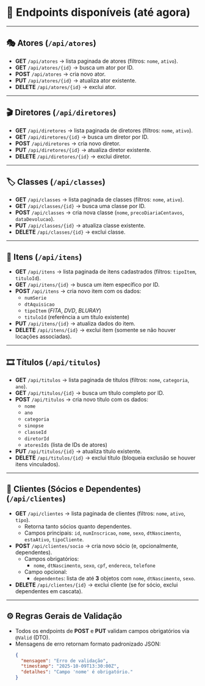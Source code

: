 # 📌 Endpoints disponíveis (até agora)

---

## 🎭 Atores (`/api/atores`)

- **GET** `/api/atores` → lista paginada de atores (filtros: `nome`, `ativo`).
- **GET** `/api/atores/{id}` → busca um ator por ID.
- **POST** `/api/atores` → cria novo ator.
- **PUT** `/api/atores/{id}` → atualiza ator existente.
- **DELETE** `/api/atores/{id}` → exclui ator.

---

## 🎬 Diretores (`/api/diretores`)

- **GET** `/api/diretores` → lista paginada de diretores (filtros: `nome`, `ativo`).
- **GET** `/api/diretores/{id}` → busca um diretor por ID.
- **POST** `/api/diretores` → cria novo diretor.
- **PUT** `/api/diretores/{id}` → atualiza diretor existente.
- **DELETE** `/api/diretores/{id}` → exclui diretor.

---

## 🏷️ Classes (`/api/classes`)

- **GET** `/api/classes` → lista paginada de classes (filtros: `nome`, `ativo`).
- **GET** `/api/classes/{id}` → busca uma classe por ID.
- **POST** `/api/classes` → cria nova classe (`nome`, `precoDiariaCentavos`, `dataDevolucao`).
- **PUT** `/api/classes/{id}` → atualiza classe existente.
- **DELETE** `/api/classes/{id}` → exclui classe.

---

## 💽 Itens (`/api/itens`)

- **GET** `/api/itens` → lista paginada de itens cadastrados (filtros: `tipoItem`, `tituloId`).
- **GET** `/api/itens/{id}` → busca um item específico por ID.
- **POST** `/api/itens` → cria novo item com os dados:
  - `numSerie`
  - `dtAquisicao`
  - `tipoItem` (*FITA*, *DVD*, *BLURAY*)
  - `tituloId` (referência a um título existente)
- **PUT** `/api/itens/{id}` → atualiza dados do item.
- **DELETE** `/api/itens/{id}` → exclui item (somente se não houver locações associadas).

---

## 🎞️ Títulos (`/api/titulos`)

- **GET** `/api/titulos` → lista paginada de títulos (filtros: `nome`, `categoria`, `ano`).
- **GET** `/api/titulos/{id}` → busca um título completo por ID.
- **POST** `/api/titulos` → cria novo título com os dados:
  - `nome`
  - `ano`
  - `categoria`
  - `sinopse`
  - `classeId`
  - `diretorId`
  - `atoresIds` (lista de IDs de atores)
- **PUT** `/api/titulos/{id}` → atualiza título existente.
- **DELETE** `/api/titulos/{id}` → exclui título (bloqueia exclusão se houver itens vinculados).

---

## 👥 Clientes (Sócios e Dependentes) (`/api/clientes`)

- **GET** `/api/clientes` → lista paginada de clientes (filtros: `nome`, `ativo`, `tipo`).
  - Retorna tanto sócios quanto dependentes.
  - Campos principais: `id`, `numInscricao`, `nome`, `sexo`, `dtNascimento`, `estaAtivo`, `tipoCliente`.
- **POST** `/api/clientes/socio` → cria novo sócio (e, opcionalmente, dependentes).
  - Campos obrigatórios:
    - `nome`, `dtNascimento`, `sexo`, `cpf`, `endereco`, `telefone`
  - Campo opcional:
    - `dependentes`: lista de até **3** objetos com `nome`, `dtNascimento`, `sexo`.
- **DELETE** `/api/clientes/{id}` → exclui cliente (se for sócio, exclui dependentes em cascata).

---

## ⚙️ Regras Gerais de Validação

- Todos os endpoints de **POST** e **PUT** validam campos obrigatórios via `@Valid` (DTO).  
- Mensagens de erro retornam formato padronizado JSON:
  ```json
  {
    "mensagem": "Erro de validação",
    "timestamp": "2025-10-09T13:30:00Z",
    "detalhes": "Campo 'nome' é obrigatório."
  }
